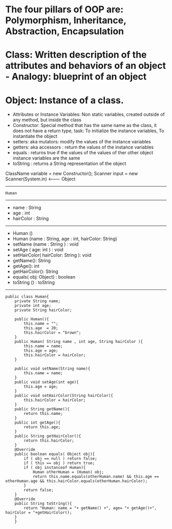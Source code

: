 # The four pillars of OOP are: Polymorphism, Inheritance, Abstraction, Encapsulation

# Class: Written description of the attributes and behaviors of  an object - Analogy: blueprint of an object 

# Object: Instance of a class.
- Attributes or Instance Variables: Non static variables, created outside of any method, but inside the class
- Constructor: Special method that has the same name as the class, it does not have a return type, task: To initialize the instance variables, To instantiate the object
- setters: aka mutators: modify the values of the instance variables
- getters: aka accessors : return the values of the instance variables
- equals : returns true if the values of the values of ther other object instance variables are the same
- toString : returns a String representation of the object 

ClassName variable = new Constructor();
Scanner input = new Scanner(System.in) <--- Object

--------------------------
	Human 
--------------------------
- name : String 
- age  : int
- hairColor : String
-------------------------
+ Human ()
+ Human (name : String, age : int, hairColor: String)
+ setName (name : String ) : void
+ setAge ( age: int ) : void
+ setHairColor( hairColor: String ): void
+ getName(): String
+ getAge(): int 
+ getHairColor(): String 
+ equals( obj: Object) : boolean
+ toString () : toString
--------------------------

	public class Human{
		private String name;
		private int age;
		private String hairColor;
		
		public Human(){
			this.name = "";
			this.age  = 20;
			this.hairColor = "brown";
		}
		public Human( String name , int age, String hairColor ){
			this.name = name;
			this.age = age;
			this.hairColor = hairColor;
		}
		
		public void setName(String name){
			this.name = name;
		}
		public void setAge(int age){
			this.age = age;
		}
		public void setHairColor(String hairColor){
			this.hairColor = hairColor;
		}
		public String getName(){
			return this.name;
		}
		public int getAge(){
			return this.age;
		}
		public String getHairColor(){
			return this.hairColor;
		}
		@Override
		public boolean equals( Object obj){
			if ( obj == null ) return false;
			if ( this == obj ) return true;
			if ( obj instanceof Human){
				Human otherHuman = (Human) obj;
				return this.name.equals(otherHuman.name) && this.age == otherHuman.age && this.hairColor.equals(otherHuman.hairColor);
			}
			return false;
		}
		@Override
		public String toString(){
			return "Human: name = "+ getName() +", age= "+ getAge()+", hairColor = "+getHairColor();  
		}
		}